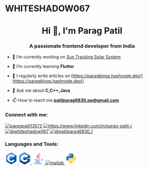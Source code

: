 # WHITESHADOW067
<h1 align="center">Hi 👋, I'm Parag Patil</h1>
<h3 align="center">A passionate frontend developer from India</h3>

- 🔭 I’m currently working on [Sun Tracking Solar System](https://github.com/WHITESHADOW076/SunTrackingSystem)

- 🌱 I’m currently learning **Flutter**

- 📝 I regularly write articles on [https://paragblogs.hashnode.dev/](https://paragblogs.hashnode.dev/)

- 💬 Ask me about **C,C++,Java**

- 📫 How to reach me **patilparag6830.pp@gmail.com**

<h3 align="left">Connect with me:</h3>
<p align="left">
<a href="https://twitter.com/paragpatil13572" target="blank"><img align="center" src="https://raw.githubusercontent.com/rahuldkjain/github-profile-readme-generator/master/src/images/icons/Social/twitter.svg" alt="paragpatil13572" height="30" width="40" /></a>
<a href="https://linkedin.com/in/https://www.linkedin.com/in/parag-patil-/" target="blank"><img align="center" src="https://raw.githubusercontent.com/rahuldkjain/github-profile-readme-generator/master/src/images/icons/Social/linked-in-alt.svg" alt="https://www.linkedin.com/in/parag-patil-/" height="30" width="40" /></a>
<a href="https://hashnode.com/@whiteshadow067" target="blank"><img align="center" src="https://raw.githubusercontent.com/rahuldkjain/github-profile-readme-generator/master/src/images/icons/Social/hashnode.svg" alt="@whiteshadow067" height="30" width="40" /></a>
<a href="https://www.hackerrank.com/@patilparag6830_1" target="blank"><img align="center" src="https://raw.githubusercontent.com/rahuldkjain/github-profile-readme-generator/master/src/images/icons/Social/hackerrank.svg" alt="@patilparag6830_1" height="30" width="40" /></a>
</p>

<h3 align="left">Languages and Tools:</h3>
<p align="left"> <a href="https://www.cprogramming.com/" target="_blank" rel="noreferrer"> <img src="https://raw.githubusercontent.com/devicons/devicon/master/icons/c/c-original.svg" alt="c" width="40" height="40"/> </a> <a href="https://www.w3schools.com/cpp/" target="_blank" rel="noreferrer"> <img src="https://raw.githubusercontent.com/devicons/devicon/master/icons/cplusplus/cplusplus-original.svg" alt="cplusplus" width="40" height="40"/> </a> <a href="https://www.java.com" target="_blank" rel="noreferrer"> <img src="https://raw.githubusercontent.com/devicons/devicon/master/icons/java/java-original.svg" alt="java" width="40" height="40"/> </a> <a href="https://www.mathworks.com/" target="_blank" rel="noreferrer"> <img src="https://upload.wikimedia.org/wikipedia/commons/2/21/Matlab_Logo.png" alt="matlab" width="40" height="40"/> </a> <a href="https://www.python.org" target="_blank" rel="noreferrer"> <img src="https://raw.githubusercontent.com/devicons/devicon/master/icons/python/python-original.svg" alt="python" width="40" height="40"/> </a> </p>

